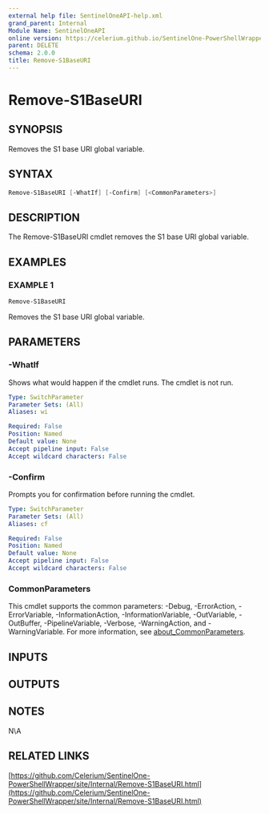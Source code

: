 ```yaml
---
external help file: SentinelOneAPI-help.xml
grand_parent: Internal
Module Name: SentinelOneAPI
online version: https://celerium.github.io/SentinelOne-PowerShellWrapper/site/Internal/Remove-S1BaseURI.html
parent: DELETE
schema: 2.0.0
title: Remove-S1BaseURI
---
```


# Remove-S1BaseURI

## SYNOPSIS
Removes the S1 base URI global variable.

## SYNTAX

```powershell
Remove-S1BaseURI [-WhatIf] [-Confirm] [<CommonParameters>]
```

## DESCRIPTION
The Remove-S1BaseURI cmdlet removes the S1 base URI global variable.

## EXAMPLES

### EXAMPLE 1
```powershell
Remove-S1BaseURI
```

Removes the S1 base URI global variable.

## PARAMETERS

### -WhatIf
Shows what would happen if the cmdlet runs.
The cmdlet is not run.

```yaml
Type: SwitchParameter
Parameter Sets: (All)
Aliases: wi

Required: False
Position: Named
Default value: None
Accept pipeline input: False
Accept wildcard characters: False
```

### -Confirm
Prompts you for confirmation before running the cmdlet.

```yaml
Type: SwitchParameter
Parameter Sets: (All)
Aliases: cf

Required: False
Position: Named
Default value: None
Accept pipeline input: False
Accept wildcard characters: False
```

### CommonParameters
This cmdlet supports the common parameters: -Debug, -ErrorAction, -ErrorVariable, -InformationAction, -InformationVariable, -OutVariable, -OutBuffer, -PipelineVariable, -Verbose, -WarningAction, and -WarningVariable. For more information, see [about_CommonParameters](http://go.microsoft.com/fwlink/?LinkID=113216).

## INPUTS

## OUTPUTS

## NOTES
N\A

## RELATED LINKS

[https://github.com/Celerium/SentinelOne-PowerShellWrapper/site/Internal/Remove-S1BaseURI.html](https://github.com/Celerium/SentinelOne-PowerShellWrapper/site/Internal/Remove-S1BaseURI.html)

